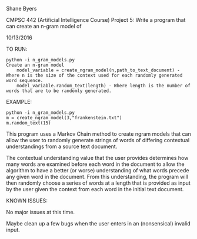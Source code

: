 Shane Byers

CMPSC 442 (Artificial Intelligence Course) Project 5: Write a program that can create an n-gram model of 

10/13/2016

TO RUN: 

    python -i n_gram_models.py
    Create an n-gram model
        model_variable = create_ngram_model(n,path_to_text_document) - Where n is the size of the context used for each randomly generated word sequence.
        model_variable.random_text(length) - Where length is the number of words that are to be randomly generated.

EXAMPLE:

    python -i n_gram_models.py
    m = create_ngram_model(3,"frankenstein.txt")
    m.random_text(15)

This program uses a Markov Chain method to create ngram models that can allow the user to randomly generate strings of words of differing contextual understandings from a source text document.

The contextual understanding value that the user provides determines how many words are examined before each word in the document to allow the algorithm to have a better (or worse) understanding of what words precede any given word in the document. From this understanding, the program will then randomly choose a series of words at a length that is provided as input by the user given the context from each word in the initial text document.

KNOWN ISSUES:

No major issues at this time.

Maybe clean up a few bugs when the user enters in an (nonsensical) invalid input.
